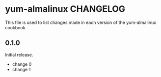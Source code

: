 # yum-almalinux CHANGELOG

This file is used to list changes made in each version of the yum-almalinux cookbook.

## 0.1.0

Initial release.

- change 0
- change 1

